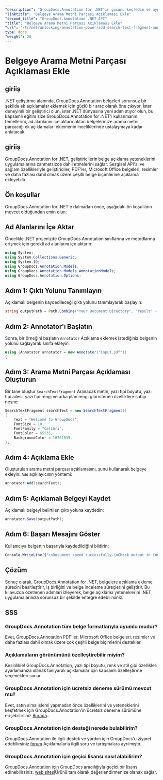 ```yaml
---
"description": "GroupDocs.Annotation for .NET'in gücünü keşfedin ve uygulamalarınıza belge açıklama yeteneklerini zahmetsizce ekleyin."
"linktitle": "Belgeye Arama Metni Parçası Açıklaması Ekle"
"second_title": "GroupDocs.Annotation .NET API"
"title": "Belgeye Arama Metni Parçası Açıklaması Ekle"
"url": "/tr/net/unlocking-annotation-power/add-search-text-fragment-annotation/"
type: docs
"weight": 20
---
```


# Belgeye Arama Metni Parçası Açıklaması Ekle

## giriiş
.NET geliştirme alanında, GroupDocs.Annotation belgeleri sorunsuz bir şekilde ek açıklamalar eklemek için güçlü bir araç olarak öne çıkıyor. İster deneyimli bir geliştirici olun, ister .NET dünyasına yeni adım atıyor olun, bu kapsamlı eğitim size GroupDocs.Annotation for .NET'i kullanmanın temellerini, ad alanlarını içe aktarmaktan belgelerinize arama metni parçacığı ek açıklamaları eklemenin inceliklerinde ustalaşmaya kadar anlatacak.
## giriiş
GroupDocs.Annotation for .NET, geliştiricilerin belge açıklama yeteneklerini uygulamalarına zahmetsizce dahil etmelerini sağlar. Sezgisel API'si ve sağlam özellikleriyle geliştiriciler, PDF'ler, Microsoft Office belgeleri, resimler ve daha fazlası dahil olmak üzere çeşitli belge biçimlerine açıklama ekleyebilir.
## Ön koşullar
GroupDocs.Annotation for .NET'e dalmadan önce, aşağıdaki ön koşulların mevcut olduğundan emin olun:

## Ad Alanlarını İçe Aktar
Öncelikle .NET projenizde GroupDocs.Annotation sınıflarına ve metodlarına erişmek için gerekli ad alanlarını içe aktarın:
```csharp
using System;
using System.Collections.Generic;
using System.IO;
using GroupDocs.Annotation.Models;
using GroupDocs.Annotation.Models.AnnotationModels;
using GroupDocs.Annotation.Options;
```
## Adım 1: Çıktı Yolunu Tanımlayın
Açıklamalı belgenin kaydedileceği çıktı yolunu tanımlayarak başlayın:
```csharp
string outputPath = Path.Combine("Your Document Directory", "result" + Path.GetExtension("input.pdf"));
```
## Adım 2: Annotator'ı Başlatın
Sonra, bir örneğini başlatın `Annotator` Açıklama eklemek istediğiniz belgenin yolunu sağlayarak sınıfa ekleyin:
```csharp
using (Annotator annotator = new Annotator("input.pdf"))
{
```
## Adım 3: Arama Metni Parçası Açıklaması Oluşturun
Bir tane oluştur `SearchTextFragment` Aranacak metin, yazı tipi boyutu, yazı tipi ailesi, yazı tipi rengi ve arka plan rengi gibi istenen özelliklere sahip nesne:
```csharp
SearchTextFragment searchText = new SearchTextFragment()
{
    Text = "Welcome to GroupDocs",
    FontSize = 10,
    FontFamily = "Calibri",
    FontColor = 65535,
    BackgroundColor = 16761035,
};
```
## Adım 4: Açıklama Ekle
Oluşturulan arama metni parçası açıklamasını, şunu kullanarak belgeye ekleyin: `Add` açıklayıcının yöntemi:
```csharp
annotator.Add(searchText);
```
## Adım 5: Açıklamalı Belgeyi Kaydet
Açıklamalı belgeyi belirtilen çıktı yoluna kaydedin:
```csharp
annotator.Save(outputPath);
```
## Adım 6: Başarı Mesajını Göster
Kullanıcıya belgenin başarıyla kaydedildiğini bildirin:
```csharp
Console.WriteLine($"\nDocument saved successfully.\nCheck output in {outputPath}.");
```

## Çözüm
Sonuç olarak, GroupDocs.Annotation for .NET, belgelere açıklama ekleme sürecini basitleştirir, iş birliğini ve belge inceleme süreçlerini geliştirir. Bu kılavuzda özetlenen adımları izleyerek, belge açıklama yeteneklerini .NET uygulamalarınıza sorunsuz bir şekilde entegre edebilirsiniz.
## SSS
### GroupDocs.Annotation tüm belge formatlarıyla uyumlu mudur?
Evet, GroupDocs.Annotation PDF'ler, Microsoft Office belgeleri, resimler ve daha fazlası dahil olmak üzere çok çeşitli belge biçimlerini destekler.
### Açıklamaların görünümünü özelleştirebilir miyim?
Kesinlikle! GroupDocs.Annotation, yazı tipi boyutu, renk ve stil gibi özellikleri ayarlamanıza olanak tanıyarak açıklamalar için kapsamlı özelleştirme seçenekleri sunar.
### GroupDocs.Annotation için ücretsiz deneme sürümü mevcut mu?
Evet, satın alma işlemi yapmadan önce özelliklerini ve yeteneklerini keşfetmek için GroupDocs.Annotation'ın ücretsiz deneme sürümüne erişebilirsiniz [Burada](https://releases.groupdocs.com/)..
### GroupDocs.Annotation için desteği nerede bulabilirim?
GroupDocs.Annotation ile ilgili destek ve yardım için GroupDocs'u ziyaret edebilirsiniz [forum](https://forum.groupdocs.com/c/annotation/10) Açıklamalarla ilgili soru ve tartışmalara ayrılmıştır.
### GroupDocs.Annotation için geçici lisansı nasıl alabilirim?
GroupDocs.Annotation için GroupDocs aracılığıyla geçici bir lisans edinebilirsiniz. [web sitesi](https://purchase.groupdocs.com/temporary-license/)Ürünü tam olarak değerlendirmenize olanak sağlar.